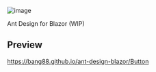 ![image](https://repository-images.githubusercontent.com/189522450/979ce880-91bd-11e9-9c4d-99b39953919d)



Ant Design for Blazor (WIP)

## Preview

https://bang88.github.io/ant-design-blazor/Button
